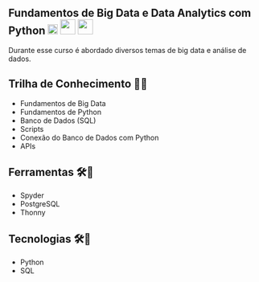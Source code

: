 ##  Fundamentos de Big Data e Data Analytics com Python <img src="https://upload.wikimedia.org/wikipedia/commons/8/8c/SENAI_S%C3%A3o_Paulo_logo.png" height="20"> <img src="https://upload.wikimedia.org/wikipedia/commons/thumb/c/c3/Python-logo-notext.svg/1869px-Python-logo-notext.svg.png" height="30"> <img src="https://upload.wikimedia.org/wikipedia/commons/8/87/Sql_data_base_with_logo.png" height="30">

Durante esse curso é abordado diversos temas de big data e análise de dados.

## Trilha de Conhecimento 🚵‍♂️
- Fundamentos de Big Data
- Fundamentos de Python
- Banco de Dados (SQL)
- Scripts
- Conexão do Banco de Dados com Python
- APIs

## Ferramentas 🛠🧰
- Spyder 
- PostgreSQL
- Thonny

## Tecnologias 🛠🧰
- Python
- SQL
